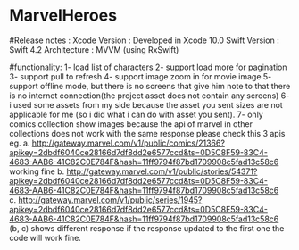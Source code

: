 # MarvelHeroes
#Release notes : Xcode Version : Developed in Xcode 10.0 Swift Version : Swift 4.2 Architecture : MVVM (using RxSwift)

#functionality: 
1- load list of characters
2- support load more for pagination 
3- support pull to refresh 
4- support image zoom in for movie image 
5- support offline mode, but there is no screens that give him note to that there is no 
   internet connection(the project asset does not contain any screens)
6- i used some assets from my side because the asset you sent sizes are not applicable for me
   (so i did what i can do with asset you sent).
7- only comics collection show images because the api of marvel in other collections does not work with 
    the same response
    please check this 3 apis eg.
    a. http://gateway.marvel.com/v1/public/comics/21366?apikey=2dbdf6040ce28166d7df8dd2e6577ccd&ts=0D5C8F59-83C4-4683-AAB6-41C82C0E784F&hash=11ff9794f87bd1709908c5fad13c58c6
      working fine
    b. http://gateway.marvel.com/v1/public/stories/54371?apikey=2dbdf6040ce28166d7df8dd2e6577ccd&ts=0D5C8F59-83C4-4683-AAB6-41C82C0E784F&hash=11ff9794f87bd1709908c5fad13c58c6  
    c. http://gateway.marvel.com/v1/public/series/1945?apikey=2dbdf6040ce28166d7df8dd2e6577ccd&ts=0D5C8F59-83C4-4683-AAB6-41C82C0E784F&hash=11ff9794f87bd1709908c5fad13c58c6
    (b, c) shows different response
    if the response updated to the first one the code will work fine.
